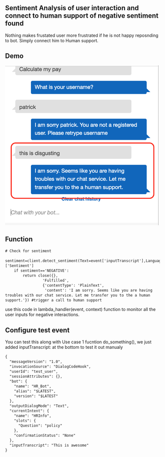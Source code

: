 ## Sentiment Analysis of user interaction and connect to human support of negative sentiment found
Nothing makes frustated user more frustrated if he is not happy reposnding to bot. Simply connect him to Human support.

## Demo
<img src="images/usecase6/usecase6.png" alt="usecase6" width="500">

## Function
```
# Check for sentiment
    sentiment=client.detect_sentiment(Text=event['inputTranscript'],LanguageCode='en')['Sentiment']
    if sentiment=='NEGATIVE':
        return close({},
                 'Fulfilled',
                 {'contentType': 'PlainText',
                  'content': 'I am sorry. Seems like you are having troubles with our chat service. Let me transfer you to the a human support.'}) #trigger a call to human support
```

use this code in lambda_handler(event, context) function to monitor all the user inputs for negative interactions.

## Configure test event

You can test this along with Use case 1 fucntion do_something(), we just added inputTranscript: at the bottom to test it out manualy
```
{
  "messageVersion": "1.0",
  "invocationSource": "DialogCodeHook",
  "userId": "test_user",
  "sessionAttributes": {},
  "bot": {
    "name": "HR_Bot",
    "alias": "$LATEST",
    "version": "$LATEST"
  },
  "outputDialogMode": "Text",
  "currentIntent": {
    "name": "HRInfo",
    "slots": {
      "Question": "policy"
    },
    "confirmationStatus": "None"
  },
  "inputTranscript": "This is awesome"
}
```